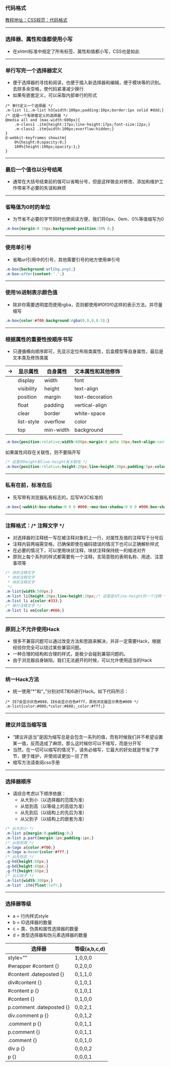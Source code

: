 ### 代码格式
[教程地址：CSS规范：代码格式](http://nec.netease.com/standard/css-format.html)

---
### 选择器、属性和值都使用小写
- 在xhtml标准中规定了所有标签、属性和值都小写，CSS也是如此

---
### 单行写完一个选择器定义
- 便于选择器的寻找和阅读，也便于插入新选择器和编辑，便于模块等的识别。去除多余空格，使代码紧凑减少换行
- 如果有嵌套定义，可以采取内部单行的形式

```
/* 单行定义一个选择器 */
.m-list li,.m-list h3{width:100px;padding:10px;border:1px solid #ddd;}
/* 这是一个有嵌套定义的选择器 */
@media all and (max-width:600px){
    .m-class1 .itm{height:17px;line-height:17px;font-size:12px;}
    .m-class2 .itm{width:100px;overflow:hidden;}
}
@-webkit-keyframes showitm{
    0%{height:0;opacity:0;}
    100%{height:100px;opacity:1;}
}
```

---
### 最后一个值也以分号结尾
- 通常在大括号结束前的值可以省略分号，但是这样做会对修改、添加和维护工作带来不必要的失误和麻烦

---
### 省略值为0时的单位
- 为节省不必要的字节同时也使阅读方便，我们将0px、0em、0%等值缩写为0

```css
.m-box{margin:0 10px;background-position:50% 0;}
```

---
### 使用单引号
- 省略url引用中的引号，其他需要引号的地方使用单引号

```css
.m-box{background:url(bg.png);}
.m-box:after{content:'.';}
```

---
### 使用16进制表示颜色值
- 除非你需要透明度而使用rgba，否则都使用#f0f0f0这样的表示方法，并尽量缩写

```css
.m-box{color:#f00;background:rgba(0,0,0,0.5);}
```

----
### 根据属性的重要性按顺序书写
- 只遵循横向顺序即可，先显示定位布局类属性，后盒模型等自身属性，最后是文本类及修饰类属

|→|显示属性|自身属性|文本属性和其他修饰|
|-----|-----|-----|-----|
| |display|width|font|
| |visibility|height|text-align|
| |position|margin|text-decoration|
| |float|padding|vertical-align|
| |clear|border|white-space|
| |list-style|overflow|color|
| |top|min-width|background |

```css
.m-box{position:relative;width:600px;margin:0 auto 10px;text-align:center;color:#000;}
```
如果属性间存在关联性，则不要隔开写
```css
/* 这里的height和line-height有关联性 */
.m-box{position:relative;height:20px;line-height:20px;padding:5px;color:#000;}
```

---
### 私有在前，标准在后
- 先写带有浏览器私有标志的，后写W3C标准的

```css
.m-box{-webkit-box-shadow:0 0 0 #000;-moz-box-shadow:0 0 0 #000;box-shadow:0 0 0 #000;}
```

---
### 注释格式：/* 注释文字 */
- 对选择器的注释统一写在被注释对象的上一行，对属性及值的注释写于分号后
- 注释内容两端需空格，已确保即使在编码错误的情况下也可以正确解析样式
- 在必要的情况下，可以使用块状注释，块状注释保持统一的缩进对齐
- 原则上每个系列的样式都需要有一个注释，言简意赅的表明名称、用途、注意事项等

```css
/* 块状注释文字
 * 块状注释文字
 * 块状注释文字
 */
.m-list{width:500px;}
.m-list li{height:20px;line-height:20px;/* 这里是对line-height的一个注释 */overflow:hidden;}
.m-list li a{color:#333;}
/* 单行注释文字 */
.m-list li em{color:#666;}
```

---
### 原则上不允许使用Hack
- 很多不兼容问题可以通过改变方法和思路来解决，并非一定需要Hack，根据经验你完全可以绕过某些兼容问题。
- 一种合理的结构和合理的样式，是极少会碰到兼容问题的。
- 由于浏览器自身缺陷，我们无法避开的时候，可以允许使用适当的Hack

---
### 统一Hack方法
- 统一使用“*”和“_”分别对IE7和6进行Hack。如下代码所示：

```
/* IE7会显示灰色#888，IE6会显示白色#fff，其他浏览器显示黑色#000 */
.m-list{color:#000;*color:#888;_color:#fff;}
```

---
### 建议并适当缩写值
- “建议并适当”是因为缩写总是会包含一系列的值，而有时候我们并不希望设置某一值，反而造成了麻烦，那么这时候你可以不缩写，而是分开写
- 当然，在一切可以缩写的情况下，请务必缩写，它最大的好处就是节省了字节，便于维护，并使阅读更加一目了然
- 缩写方法请查阅css手册

---
### 选择器顺序
- 请综合考虑以下顺序依据：
  - 从大到小（以选择器的范围为准）
  - 从低到高（以等级上的高低为准）
  - 从先到后（以结构上的先后为准）
  - 从父到子（以结构上的嵌套为准）

```css
/* 从大到小 */
.m-list p{margin:0;padding:0;}
.m-list p.part{margin:1px;padding:1px;}
/* 从低到高 */
.m-logo a{color:#f00;}
.m-logo a:hover{color:#fff;}
/* 从先到后 */
.g-hd{height:60px;}
.g-bd{height:60px;}
.g-ft{height:60px;}
/* 从父到子 */
.m-list{width:300px;}
.m-list .itm{float:left;}
```

---
### 选择器等级
- a = 行内样式style
- b = ID选择器的数量
- c = 类、伪类和属性选择器的数量
- d = 类型选择器和伪元素选择器的数量

|选择器|等级(a,b,c,d)|
|-----|-----|
|style=”” |1,0,0,0|
|#wrapper #content {}|0,2,0,0|
|#content .dateposted {}|0,1,1,0|
|div#content {}|0,1,0,1|
|#content p {}|0,1,0,1|
|#content {}|0,1,0,0|
|p.comment .dateposted {}|0,0,2,1|
|div.comment p {}|0,0,1,2|
|.comment p {}|0,0,1,1|
|p.comment {}|0,0,1,1|
|.comment {}|0,0,1,0|
|div p {}|0,0,0,2|
|p {}|0,0,0,1|
